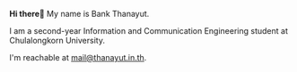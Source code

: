 **Hi there👋** My name is Bank Thanayut.

I am a second-year Information and Communication Engineering student at Chulalongkorn University.

I'm reachable at mail@thanayut.in.th.
